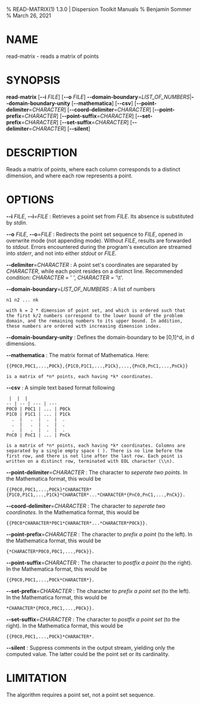 % READ-MATRIX(1) 1.3.0 | Dispersion Toolkit Manuals
% Benjamin Sommer
% March 26, 2021

# NAME

read-matrix - reads a matrix of points

# SYNOPSIS

**read-matrix** [**\--i** *FILE*] [**\--o** *FILE*] **\--domain-boundary**=*LIST_OF_NUMBERS*|**\--domain-boundary-unity** [**\--mathematica**] [**\--csv**] [**\--point-delimiter**=*CHARACTER*] [**\--coord-delimiter**=*CHARACTER*] [**\--point-prefix**=*CHARACTER*] [**\--point-suffix**=*CHARACTER*] [**\--set-prefix**=*CHARACTER*] [**\--set-suffix**=*CHARACTER*] [**\--delimiter**=*CHARACTER*] [**\--silent**]

# DESCRIPTION

Reads a matrix of points, where each column corresponds to a distinct dimension, and where each row represents a point.

# OPTIONS

**\--i** *FILE*, **\--i**=*FILE*
:   Retrieves a point set from *FILE*. Its absence is substituted by *stdin*.

**\--o** *FILE*, **\--o**=*FILE*
:   Redirects the point set sequence to *FILE*, opened in overwrite mode (not appending mode). Without *FILE*, results are forwarded to *stdout*. Errors encountered during the program's execution are streamed into *stderr*, and not into either *stdout* or *FILE*.

**\--delimiter**=*CHARACTER*
:   A point set's coordinates are separated by *CHARACTER*, while each point resides on a distinct line. Recommended condition: *CHARACTER* = \' \', *CHARACTER* = \'\\t\'.


**\--domain-boundary**=*LIST_OF_NUMBERS*
:   A list of numbers

    n1 n2 ... nk

    with k = 2 * dimension of point set, and which is ordered such that the first k/2 numbers correspond to the lower bound of the problem domain, and the remaining numbers to its upper bound. In addition, these numbers are ordered with increasing dimension index.

**\--domain-boundary-unity**
:   Defines the domain-boundary to be [0,1]^d, in d dimensions.

**\--mathematica**
:   The matrix format of Mathematica. Here:

    {{P0C0,P0C1,...,P0Ck},{P1C0,P1C1,...,P1Ck},...,{PnC0,PnC1,...,PnCk}}

    is a matrix of *n* points, each having *k* coordinates.

**\--csv**
:   A simple text based format following

     |  |  | 
    -- | -- | --- | ---
    P0C0 | P0C1 | ... | P0Ck
    P1C0 | P1C1 | ... | P1Ck
      .  |   .  |  .  |  .
      .  |   .  |  .  |  .
      .  |   .  |  .  |  .      
    PnC0 | PnC1 | ... | PnCk
    
    is a matrix of *n* points, each having *k* coordinates. Colomns are separated by a single empty space ( ). There is no line before the first row, and there is not line after the last row. Each point is written on a distinct row, terminated with EOL character (\\n).
    
**\--point-delimiter**=*CHARACTER*
:   The character to *seperate two points*. In the Mathematica format, this would be

    {{P0C0,P0C1,...,P0Ck}*CHARACTER*{P1C0,P1C1,...,P1Ck}*CHARACTER*...*CHARACTER*{PnC0,PnC1,...,PnCk}}.

**\--coord-delimiter**=*CHARACTER*
:   The character to *seperate two coordinates*. In the Mathematica format, this would be

    {{P0C0*CHARACTER*P0C1*CHARACTER*...*CHARACTER*P0Ck}}.

**\--point-prefix**=*CHARACTER*
:   The character to *prefix a point* (to the left). In the Mathematica format, this would be

    {*CHARACTER*P0C0,P0C1,...,P0Ck}}.

**\--point-suffix**=*CHARACTER*
:   The character to *postfix a point* (to the right). In the Mathematica format, this would be

    {{P0C0,P0C1,...,P0Ck*CHARACTER*}.

**\--set-prefix**=*CHARACTER*
:   The character to *prefix a point set* (to the left). In the Mathematica format, this would be

    *CHARACTER*{P0C0,P0C1,...,P0Ck}}.

**\--set-suffix**=*CHARACTER*
:   The character to *postfix a point set* (to the right). In the Mathematica format, this would be

    {{P0C0,P0C1,...,P0Ck}*CHARACTER*.

**\--silent**
:   Suppress comments in the output stream, yielding only the computed value. The latter could be the point set or its cardinality.

# LIMITATION

The algorithm requires a point set, not a point set sequence.